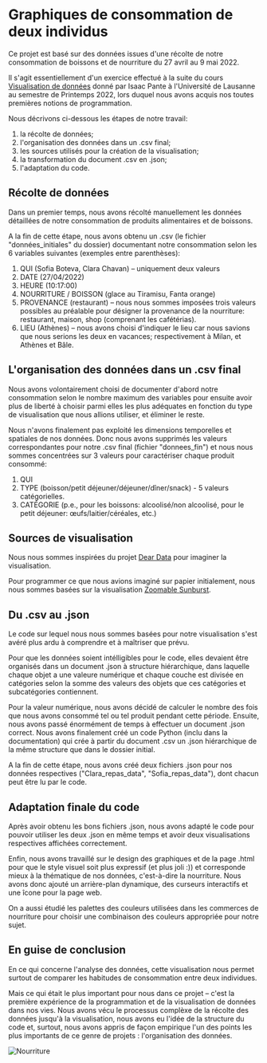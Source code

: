 # Graphiques de consommation de deux individus 

Ce projet est basé sur des données issues d'une récolte de notre consommation de boissons et de nourriture du 27 avril au 9 mai 2022.

Il s'agit essentiellement d'un exercice effectué à la suite du cours [Visualisation de données](https://applicationspub.unil.ch/interpub/noauth/php/Ud/ficheCours.php?v_enstyid=78116&v_ueid=174&v_etapeid1=29023&v_langue=fr&v_isinterne=1) donné par Isaac Pante à l'Université de Lausanne au semestre de Printemps 2022, lors duquel nous avons acquis nos toutes premières notions de programmation.

Nous décrivons ci-dessous les étapes de notre travail: 
1. la récolte de données;
2. l'organisation des données dans un .csv final;
3. les sources utilisés pour la création de la visualisation;
4. la transformation du document .csv en .json;
5. l'adaptation du code.

## Récolte de données
Dans un premier temps, nous avons récolté manuellement les données détaillées de notre consommation de produits alimentaires et de boissons. 

A la fin de cette étape, nous avons obtenu un .csv (le fichier "données_initiales" du dossier) documentant notre consommation selon les 6 variables suivantes (exemples entre parenthèses): 

1. QUI (Sofia Boteva, Clara Chavan) – uniquement deux valeurs 
2. DATE (27/04/2022) 
3. HEURE (10:17:00)
4. NOURRITURE / BOISSON (glace au Tiramisu, Fanta orange)
5. PROVENANCE (restaurant) – nous nous sommes imposées trois valeurs possibles au préalable pour désigner la provenance de la nourriture: restaurant, maison, shop (comprenant les cafétérias). 
6. LIEU (Athènes) – nous avons choisi d'indiquer le lieu car nous savions que nous serions les deux en vacances; respectivement à Milan, et Athènes et Bâle.

##  L'organisation des données dans un .csv final
Nous avons volontairement choisi de documenter d'abord notre consommation selon le nombre maximum des variables pour ensuite avoir plus de liberté à choisir parmi elles les plus adéquates en fonction du type de visualisation que nous allions utiliser, et éliminer le reste.

Nous n'avons finalement pas exploité les dimensions temporelles et spatiales de nos données. Donc nous avons supprimés les valeurs correspondantes pour notre .csv final (fichier "donnees_fin") et nous nous sommes concentrées sur 3 valeurs pour caractériser chaque produit consommé:

1. QUI
2. TYPE (boisson/petit déjeuner/déjeuner/dîner/snack) - 5 valeurs catégorielles. 
3. CATÉGORIE (p.e., pour les boissons: alcoolisé/non alcoolisé, pour le petit déjeuner: œufs/laitier/céréales, etc.)

## Sources de visualisation
Nous nous sommes inspirées du projet [Dear Data](http://www.dear-data.com/theproject) pour imaginer la visualisation.

Pour programmer ce que nous avions imaginé sur papier initialement, nous nous sommes basées sur la visualisation [Zoomable Sunburst](https://observablehq.com/@d3/zoomable-sunburst). 

## Du .csv au .json
Le code sur lequel nous nous sommes basées pour notre visualisation s'est avéré plus ardu à comprendre et à maîtriser que prévu. 

Pour que les données soient intélligibles pour le code, elles devaient être organisés dans un document .json à structure hiérarchique, dans laquelle chaque objet a une valeure numérique et chaque couche est divisée en catégories selon la somme des valeurs des objets que ces catégories et subcatégories contiennent. 

Pour la valeur numérique, nous avons décidé de calculer le nombre des fois que nous avons consommé tel ou tel produit pendant cette période. Ensuite, nous avons passé énormément de temps à effectuer un document .json correct. Nous avons finalement créé un code Python (inclu dans la documentation) qui crée à partir du document .csv un .json hiérarchique de la même structure que dans le dossier initial. 

A la fin de cette étape, nous avons créé deux fichiers .json pour nos données respectives ("Clara_repas_data", "Sofia_repas_data"), dont chacun peut être lu par le code.

## Adaptation finale du code

Après avoir obtenu les bons fichiers .json, nous avons adapté le code pour pouvoir utiliser les deux .json en même temps et avoir deux visualisations respectives affichées correctement. 

Enfin, nous avons travaillé sur le design des graphiques et de la page .html pour que le style visuel soit plus expressif (et plus joli :)) et corresponde mieux à la thématique de nos données, c'est-à-dire la nourriture. Nous avons donc ajouté un arrière-plan dynamique, des curseurs interactifs et une îcone pour la page web.

On a aussi étudié les palettes des couleurs utilisées dans les commerces de nourriture pour choisir une  combinaison des couleurs appropriée pour notre sujet. 

## En guise de conclusion

En ce qui concerne l'analyse des données, cette visualisation nous permet surtout de comparer les habitudes de consommation entre deux individues. 

Mais ce qui était le plus important pour nous dans ce projet – c'est la première expérience de la programmation et de la visualisation de données dans nos vies.  Nous avons vécu le processus complèxe de la récolte des données jusqu'à la visualisation, nous avons eu l'idée
de la structure du code et, surtout, nous avons appris de façon empirique l'un des points les plus importants de ce genre de projets : l'organisation des données.

![Nourriture](burger.jpg)

